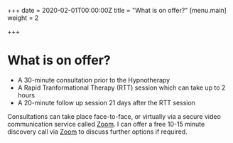 +++
date = 2020-02-01T00:00:00Z
title = "What is on offer?"
[menu.main]
weight = 2

+++
# What is on offer?

* A 30-minute consultation prior to the Hypnotherapy
* A Rapid Tranformational Therapy (RTT) session which can take up to 2 hours
* A 20-minute follow up session 21 days after the RTT session

Consultations can take place face-to-face, or virtually via a secure video communication service called [Zoom](https://zoom.us "Link to Zoom.us"). I can offer a free 10-15 minute discovery call via [Zoom](https://zoom.us "Link to Zoom.us") to discuss further options if required.